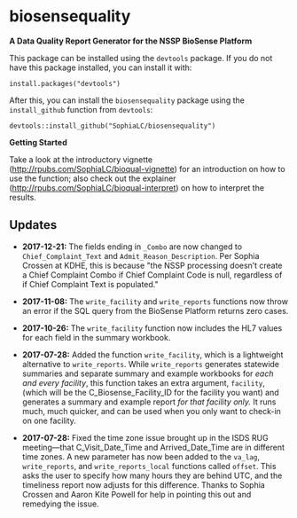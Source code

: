 # biosensequality
**A Data Quality Report Generator for the NSSP BioSense Platform**

This package can be installed using the `devtools` package. If you do not have this package installed, you can install it with:

`install.packages("devtools")`

After this, you can install the `biosensequality` package using the `install_github` function from `devtools`:

`devtools::install_github("SophiaLC/biosensequality")`

**Getting Started**

Take a look at the introductory vignette (http://rpubs.com/SophiaLC/bioqual-vignette) for an introduction on how to use the function; also check out the explainer (http://rpubs.com/SophiaLC/bioqual-interpret) on how to interpret the results.


## Updates
* **2017-12-21:** The fields ending in `_Combo` are now changed to `Chief_Complaint_Text` and `Admit_Reason_Description`. Per Sophia Crossen at KDHE, this is because "the NSSP processing doesn’t create a Chief Complaint Combo if Chief Complaint Code is null, regardless of if Chief Complaint Text is populated."

* **2017-11-08:** The `write_facility` and `write_reports` functions now throw an error if the SQL query from the BioSense Platform returns zero cases.

* **2017-10-26:** The `write_facility` function now includes the HL7 values for each field in the summary workbook.

* **2017-07-28:** Added the function `write_facility`, which is a lightweight alternative to `write_reports`. While `write_reports` generates statewide summaries and separate summary and example workbooks for *each and every facility*, this function takes an extra argument, `facility`, (which will be the C_Biosense_Facility_ID for the facility you want) and generates a summary and example report *for that facility only.* It runs much, much quicker, and can be used when you only want to check-in on one facility.

* **2017-07-28:** Fixed the time zone issue brought up in the ISDS RUG meeting—that C_Visit_Date_Time and Arrived_Date_Time are in different time zones. A new parameter has now been added to the `va_lag`, `write_reports`, and `write_reports_local` functions called `offset`. This asks the user to specify how many hours they are behind UTC, and the timeliness report now adjusts for this difference. Thanks to Sophia Crossen and Aaron Kite Powell for help in pointing this out and remedying the issue.
